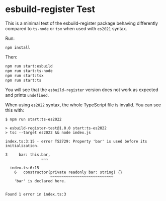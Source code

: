 # esbuild-register Test

This is a minimal test of the esbuild-register package behaving differently compared to `ts-node` or `tsx` when used with `es2021` syntax.

Run:

```
npm install
```

Then:

```bash
npm run start:esbuild
npm run start:ts-node
npm run start:tsx
npm run start:ts
```

You will see that the `esbuild-register` version does not work as expected and prints `undefined`.

When using `es2022` syntax, the whole TypeScript file is invalid. You can see this with:

```console
$ npm run start:ts-es2022

> esbuild-register-test@1.0.0 start:ts-es2022
> tsc --target es2022 && node index.js

index.ts:3:15 - error TS2729: Property 'bar' is used before its initialization.

3     bar: this.bar,
                ~~~

  index.ts:6:15
    6   constructor(private readonly bar: string) {}
                    ~~~~~~~~~~~~~~~~~~~~~~~~~~~~
    'bar' is declared here.


Found 1 error in index.ts:3
```
